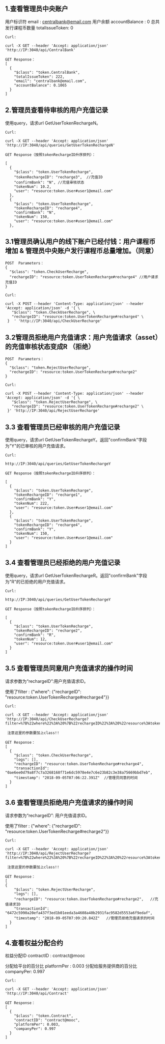 ## 1.查看管理员中央账户

用户标识符 email : centralbank@email.com
用户余额 accountBalance : 0
总共发行课程币数量 totalIssueToken: 0

```
Curl:

curl -X GET --header 'Accept: application/json' 'http://IP:3040/api/CentralBank'

GET Response：
[
  {
    "$class": "token.CentralBank",
    "totalIssueToken": 222,
    "email": "centralbank@email.com",
    "accountBalance": 0.1065
  }
]
```



## 2.管理员查看待审核的用户充值记录

使用query，请求url GetUserTokenRechargeN。

```
Curl:

curl -X GET --header 'Accept: application/json' 'http://IP:3040/api/queries/GetUserTokenRechargeN'

GET Response（按照tokenRechargeID升序排列）：

[
  {
    "$class": "token.UserTokenRecharge",
    "tokenRechargeID": "recharge3",  //充值ID
    "confirmBank": "N", //充值审核状态
    "tokenNum": 10.2,
    "user": "resource:token.User#user1@email.com"
  },
  {
    "$class": "token.UserTokenRecharge",
    "tokenRechargeID": "recharge4",
    "confirmBank": "N",
    "tokenNum": 150,
    "user": "resource:token.User#user1@email.com"
  },
```





## 3.1管理员确认用户的线下账户已经付钱：用户课程币增加 & 管理员中央账户发行课程币总量增加。（同意）

```
POST  Parameters：
{
  "$class": "token.CheckUserRecharge",
  "rechargeID": "resource:token.UserTokenRecharge#recharge4" //用户请求充值ID
}	

Curl:

curl -X POST --header 'Content-Type: application/json' --header 'Accept: application/json' -d '{ \ 
   "$class": "token.CheckUserRecharge", \ 
   "rechargeID": "resource:token.UserTokenRecharge#recharge4" \ 
 }	' 'http://IP:3040/api/CheckUserRecharge'
```



## 3.2管理员拒绝用户充值请求：用户充值请求（asset）的充值审核状态变成R （拒绝）

```
POST  Parameters：
{
  "$class": "token.RejectUserRecharge",
  "rechargeID": "resource:token.UserTokenRecharge#recharge2"
}

Curl:

curl -X POST --header 'Content-Type: application/json' --header 'Accept: application/json' -d '{ \ 
   "$class": "token.RejectUserRecharge", \ 
   "rechargeID": "resource:token.UserTokenRecharge#recharge2" \ 
 }' 'http://IP:3040/api/RejectUserRecharge'
```



## 3.3  查看管理员已经审核的用户充值记录

使用query，请求url GetUserTokenRechargeY。返回"confirmBank"字段为"Y"的已审核的用户充值请求。

```
Curl:

http://IP:3040/api/queries/GetUserTokenRechargeY

GET Response（按照tokenRechargeID升序排列）：

[
  {
    "$class": "token.UserTokenRecharge",
    "tokenRechargeID": "recharge1",
    "confirmBank": "Y",
    "tokenNum": 222,
    "user": "resource:token.User#user1@email.com"
  },
  {
    "$class": "token.UserTokenRecharge",
    "tokenRechargeID": "recharge4",
    "confirmBank": "Y",
    "tokenNum": 150,
    "user": "resource:token.User#user1@email.com"
  }
]
```



## 3.4 查看管理员已经拒绝的用户充值记录

使用query，请求url GetUserTokenRechargeR。返回"confirmBank"字段为"R"的已拒绝的用户充值请求。

```
Curl:

http://IP:3040/api/queries/GetUserTokenRechargeY

GET Response（按照tokenRechargeID升序排列）：

[
  {
    "$class": "token.UserTokenRecharge",
    "tokenRechargeID": "recharge2",
    "confirmBank": "R",
    "tokenNum": 12,
    "user": "resource:token.User#user1@email.com"
  }
]
```

## 3.5 查看管理员同意用户充值请求的操作时间

请求参数为“rechargeID”:用户充值请求ID。

使用了filter :  {"where": {"rechargeID": "resource:token.UserTokenRecharge#recharge4"}}

```
Curl:

curl -X GET --header 'Accept: application/json' 'http://IP:3040/api/CheckUserRecharge?filter=%7B%22where%22%3A%20%7B%22rechargeID%22%3A%20%22resource%3Atoken.UserTokenRecharge%23recharge4%22%7D%7D'
 
 注意这里的参数要加上class!!
 
GET Response：
[
  {
    "$class": "token.CheckUserRecharge",
    "logs": [],
    "rechargeID": "resource:token.UserTokenRecharge#recharge4",
    "transactionId": "0ae6ee0d79a8f7c7a3268168f71e6dc5978e4e7c6e23b82c3e38a75669bbd7eb",
    "timestamp": "2018-09-05T07:06:22.391Z"  //管理员同意的时间
  }
]
```



## 3.6 查看管理员拒绝用户充值请求的操作时间

请求参数为“rechargeID”: 用户充值请求ID。

使用了filter :  {"where": {"rechargeID": "resource:token.UserTokenRecharge#recharge2"}}

```
Curl:

curl -X GET --header 'Accept: application/json' 'http://IP:3040/api/RejectUserRecharge?filter=%7B%22where%22%3A%20%7B%22rechargeID%22%3A%20%22resource%3Atoken.UserTokenRecharge%23recharge2%22%7D%7D'
 
 注意这里的参数要加上class!!
 
GET Response：
[
{
    "$class": "token.RejectUserRecharge",
    "logs": [],
    "rechargeID": "resource:token.UserTokenRecharge#recharge2",   //充值请求ID
    "transactionId": "6472c5990a20efa437f3ed1b01eeda3a4608a40b2931fac9582d5553a6f9edaf",
    "timestamp": "2018-09-05T07:09:20.842Z"   //管理员拒绝充值请求的时间
  }
]
```



## 4.查看权益分配合约

权益分配ID  contractID :  contract@mooc

分配给平台的百分比 platformPer : 0.003
分配给服务提供商的百分比 companyPer:  0.997

```
Curl:

curl -X GET --header 'Accept: application/json' 'http://IP:3040/api/Contract'

GET Response：
[
  {
    "$class": "token.Contract",
    "contractID": "contract@mooc",
    "platformPer": 0.003,
    "companyPer": 0.997
  }
]
```

